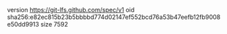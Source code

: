 version https://git-lfs.github.com/spec/v1
oid sha256:e82ec815b23b5bbbbd774d02147ef552bcd76a53b47eefb12fb9008e50dd9913
size 7592
